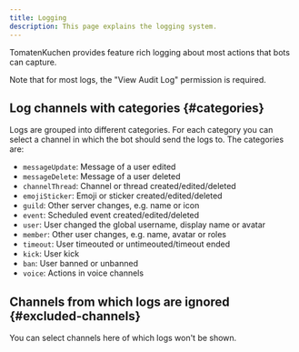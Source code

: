 ```yaml
---
title: Logging
description: This page explains the logging system.
---
```


TomatenKuchen provides feature rich logging about most actions that bots can capture.

Note that for most logs, the "View Audit Log" permission is required.

## Log channels with categories {#categories}

Logs are grouped into different categories. For each category you can select a channel in which the bot should send the logs to. The categories are:

- `messageUpdate`: Message of a user edited
- `messageDelete`: Message of a user deleted
- `channelThread`: Channel or thread created/edited/deleted
- `emojiSticker`: Emoji or sticker created/edited/deleted
- `guild`: Other server changes, e.g. name or icon
- `event`: Scheduled event created/edited/deleted
- `user`: User changed the global username, display name or avatar
- `member`: Other user changes, e.g. name, avatar or roles
- `timeout`: User timeouted or untimeouted/timeout ended
- `kick`: User kick
- `ban`: User banned or unbanned
- `voice`: Actions in voice channels

## Channels from which logs are ignored {#excluded-channels}

You can select channels here of which logs won't be shown.
